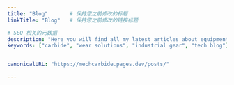 ```yaml
---
title: "Blog"       # 保持您之前修改的标题
linkTitle: "Blog"   # 保持您之前修改的链接标题

# SEO 相关的元数据
description: "Here you will find all my latest articles about equipment, tools, and carbide." # 您的页面描述，用于搜索引擎结果
keywords: ["carbide", "wear solutions", "industrial gear", "tech blog"] # 您的关键词列表


canonicalURL: "https://mechcarbide.pages.dev/posts/"

---
```

